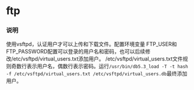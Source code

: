 ftp
====

### 说明
使用vsftpd，认证用户才可以上传和下载文件。配置环境变量 FTP\_USER和FTP\_PASSWORD配置可以登录的用户名和密码，也可以后续修改/etc/vsftpd/virtual_users.txt添加用户。 /etc/vsftpd/virtual_users.txt文件规则奇数行表示用户名，偶数行表示密码。运行`/usr/bin/db5.3_load -T -t hash -f /etc/vsftpd/virtual_users.txt /etc/vsftpd/virtual_users.db`最终添加用户。